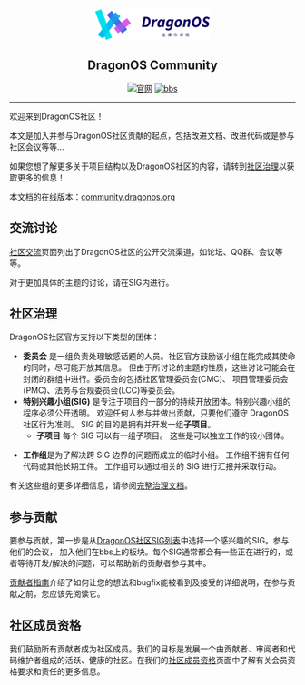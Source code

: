 
<div align="center">
  <img width="40%" src="/images/dragonos-full-logo.svg" alt="dragonos-logo"></br>
  <h2>DragonOS Community</h2>

<a href="https://dragonos.org"><img alt="官网" src="https://img.shields.io/badge/%E5%AE%98%E7%BD%91-DragonOS.org-4c69e4?link=https%3A%2F%2Fbbs.dragonos.org.cn" ></a>
<a href="https://bbs.dragonos.org.cn"><img alt="bbs" src="https://img.shields.io/badge/BBS-bbs.dragonos.org.cn-purple?link=https%3A%2F%2Fbbs.dragonos.org.cn" ></a>



---

</div>

欢迎来到DragonOS社区！

本文是加入并参与DragonOS社区贡献的起点，包括改进文档、改进代码或是参与社区会议等等...

如果您想了解更多关于项目结构以及DragonOS社区的内容，请转到[社区治理]以获取更多的信息！

本文档的在线版本：[community.dragonos.org](community.dragonos.org)

## 交流讨论

[社区交流]页面列出了DragonOS社区的公开交流渠道，如论坛、QQ群、会议等等。

对于更加具体的主题的讨论，请在SIG内进行。

## 社区治理

DragonOS社区官方支持以下类型的团体：

- **委员会** 是一组负责处理敏感话题的人员。社区官方鼓励该小组在能完成其使命的同时，尽可能开放其信息。
  但由于所讨论的主题的性质，这些讨论可能会在封闭的群组中进行。委员会的包括社区管理委员会(CMC)、
  项目管理委员会(PMC)、法务与合规委员会(LCC)等委员会。
- **特别兴趣小组(SIG)** 是专注于项目的一部分的持续开放团体。特别兴趣小组的程序必须公开透明。
  欢迎任何人参与并做出贡献，只要他们遵守 DragonOS 社区行为准则。
  SIG 的目的是拥有并开发一组**子项目**。
   * **子项目** 每个 SIG 可以有一组子项目。
    这些是可以独立工作的较小团体。
* **工作组**是为了解决跨 SIG 边界的问题而成立的临时小组。
  工作组不拥有任何代码或其他长期工件。
  工作组可以通过相关的 SIG 进行汇报并采取行动。

有关这些组的更多详细信息，请参阅[完整治理文档](governance/README.md)。 

## 参与贡献

要参与贡献，第一步是从[DragonOS社区SIG列表](sigs/README.md)中选择一个感兴趣的SIG。参与他们的会议，
加入他们在bbs上的板块。每个SIG通常都会有一些正在进行的，或者等待开发/解决的问题，可以帮助新的贡献者参与其中。

[贡献者指南]介绍了如何让您的想法和bugfix能被看到及接受的详细说明，在参与贡献之前，您应该先阅读它。

## 社区成员资格

我们鼓励所有贡献者成为社区成员。我们的目标是发展一个由贡献者、审阅者和代码维护者组成的活跃、健康的社区。在我们的[社区成员资格]页面中了解有关会员资格要求和责任的更多信息。

[社区治理]: governance/README.md
[社区交流]: communication/README.md
[贡献者指南]: contributors/README.md
[社区成员资格]: governance/community-membership.md
